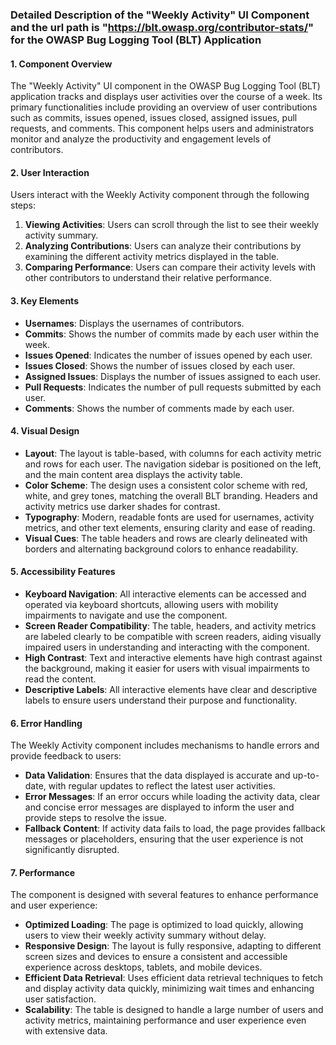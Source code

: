 ### Detailed Description of the "Weekly Activity" UI Component and the url path is "https://blt.owasp.org/contributor-stats/" for the OWASP Bug Logging Tool (BLT) Application

#### 1. Component Overview
The "Weekly Activity" UI component in the OWASP Bug Logging Tool (BLT) application tracks and displays user activities over the course of a week. Its primary functionalities include providing an overview of user contributions such as commits, issues opened, issues closed, assigned issues, pull requests, and comments. This component helps users and administrators monitor and analyze the productivity and engagement levels of contributors.

#### 2. User Interaction
Users interact with the Weekly Activity component through the following steps:
1. **Viewing Activities**: Users can scroll through the list to see their weekly activity summary.
2. **Analyzing Contributions**: Users can analyze their contributions by examining the different activity metrics displayed in the table.
3. **Comparing Performance**: Users can compare their activity levels with other contributors to understand their relative performance.

#### 3. Key Elements
- **Usernames**: Displays the usernames of contributors.
- **Commits**: Shows the number of commits made by each user within the week.
- **Issues Opened**: Indicates the number of issues opened by each user.
- **Issues Closed**: Shows the number of issues closed by each user.
- **Assigned Issues**: Displays the number of issues assigned to each user.
- **Pull Requests**: Indicates the number of pull requests submitted by each user.
- **Comments**: Shows the number of comments made by each user.

#### 4. Visual Design
- **Layout**: The layout is table-based, with columns for each activity metric and rows for each user. The navigation sidebar is positioned on the left, and the main content area displays the activity table.
- **Color Scheme**: The design uses a consistent color scheme with red, white, and grey tones, matching the overall BLT branding. Headers and activity metrics use darker shades for contrast.
- **Typography**: Modern, readable fonts are used for usernames, activity metrics, and other text elements, ensuring clarity and ease of reading.
- **Visual Cues**: The table headers and rows are clearly delineated with borders and alternating background colors to enhance readability.

#### 5. Accessibility Features
- **Keyboard Navigation**: All interactive elements can be accessed and operated via keyboard shortcuts, allowing users with mobility impairments to navigate and use the component.
- **Screen Reader Compatibility**: The table, headers, and activity metrics are labeled clearly to be compatible with screen readers, aiding visually impaired users in understanding and interacting with the component.
- **High Contrast**: Text and interactive elements have high contrast against the background, making it easier for users with visual impairments to read the content.
- **Descriptive Labels**: All interactive elements have clear and descriptive labels to ensure users understand their purpose and functionality.

#### 6. Error Handling
The Weekly Activity component includes mechanisms to handle errors and provide feedback to users:
- **Data Validation**: Ensures that the data displayed is accurate and up-to-date, with regular updates to reflect the latest user activities.
- **Error Messages**: If an error occurs while loading the activity data, clear and concise error messages are displayed to inform the user and provide steps to resolve the issue.
- **Fallback Content**: If activity data fails to load, the page provides fallback messages or placeholders, ensuring that the user experience is not significantly disrupted.

#### 7. Performance
The component is designed with several features to enhance performance and user experience:
- **Optimized Loading**: The page is optimized to load quickly, allowing users to view their weekly activity summary without delay.
- **Responsive Design**: The layout is fully responsive, adapting to different screen sizes and devices to ensure a consistent and accessible experience across desktops, tablets, and mobile devices.
- **Efficient Data Retrieval**: Uses efficient data retrieval techniques to fetch and display activity data quickly, minimizing wait times and enhancing user satisfaction.
- **Scalability**: The table is designed to handle a large number of users and activity metrics, maintaining performance and user experience even with extensive data.
